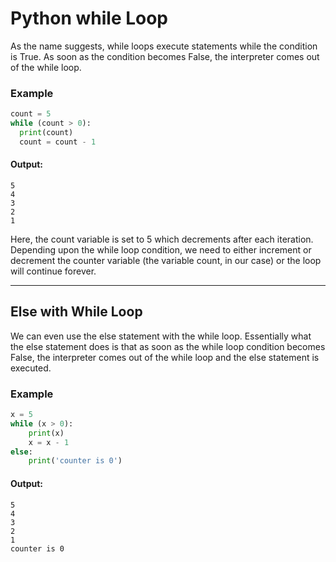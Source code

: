 # Python while Loop
As the name suggests, while loops execute statements while the condition is True. As soon as the condition becomes False, the interpreter comes out of the while loop. 
### Example

```python 
count = 5
while (count > 0):
  print(count)
  count = count - 1
```
#### Output:
```
5
4
3
2
1
```

Here, the count variable is set to 5 which decrements after each iteration. Depending upon the while loop condition, we need to either increment or decrement the counter variable (the variable count, in our case) or the loop will continue forever.

---
## Else with While Loop
We can even use the else statement with the while loop. Essentially what the else statement does is that as soon as the while loop condition becomes False, the interpreter comes out of the while loop and the else statement is executed. 

### Example

```python 
x = 5
while (x > 0):
    print(x)
    x = x - 1
else:
    print('counter is 0')
```
#### Output:
```
5
4
3
2
1
counter is 0
```
